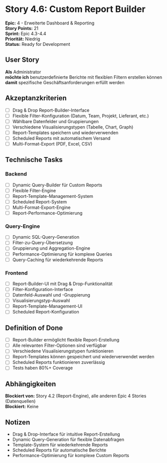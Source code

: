 # Story 4.6: Custom Report Builder

**Epic:** 4 - Erweiterte Dashboard & Reporting  
**Story Points:** 21  
**Sprint:** Epic 4.3-4.4  
**Priorität:** Niedrig  
**Status:** Ready for Development

## User Story

**Als** Administrator  
**möchte ich** benutzerdefinierte Berichte mit flexiblen Filtern erstellen können  
**damit** spezifische Geschäftsanforderungen erfüllt werden

## Akzeptanzkriterien

- [ ] Drag & Drop Report-Builder-Interface
- [ ] Flexible Filter-Konfiguration (Datum, Team, Projekt, Lieferant, etc.)
- [ ] Wählbare Datenfelder und Gruppierungen
- [ ] Verschiedene Visualisierungstypen (Tabelle, Chart, Graph)
- [ ] Report-Templates speichern und wiederverwenden
- [ ] Scheduled Reports mit automatischem Versand
- [ ] Multi-Format-Export (PDF, Excel, CSV)

## Technische Tasks

### Backend
- [ ] Dynamic Query-Builder für Custom Reports
- [ ] Flexible Filter-Engine
- [ ] Report-Template-Management-System
- [ ] Scheduled Report-System
- [ ] Multi-Format-Export-Engine
- [ ] Report-Performance-Optimierung

### Query-Engine
- [ ] Dynamic SQL-Query-Generation
- [ ] Filter-zu-Query-Übersetzung
- [ ] Gruppierung und Aggregation-Engine
- [ ] Performance-Optimierung für komplexe Queries
- [ ] Query-Caching für wiederkehrende Reports

### Frontend
- [ ] Report-Builder-UI mit Drag & Drop-Funktionalität
- [ ] Filter-Konfiguration-Interface
- [ ] Datenfeld-Auswahl und -Gruppierung
- [ ] Visualisierungstyp-Auswahl
- [ ] Report-Template-Management-UI
- [ ] Scheduled Report-Konfiguration

## Definition of Done

- [ ] Report-Builder ermöglicht flexible Report-Erstellung
- [ ] Alle relevanten Filter-Optionen sind verfügbar
- [ ] Verschiedene Visualisierungstypen funktionieren
- [ ] Report-Templates können gespeichert und wiederverwendet werden
- [ ] Scheduled Reports funktionieren zuverlässig
- [ ] Tests haben 80%+ Coverage

## Abhängigkeiten

**Blockiert von:** Story 4.2 (Report-Engine), alle anderen Epic 4 Stories (Datenquellen)  
**Blockiert:** Keine

## Notizen

- Drag & Drop-Interface für intuitive Report-Erstellung
- Dynamic Query-Generation für flexible Datenabfragen
- Template-System für wiederkehrende Reports
- Scheduled Reports für automatische Berichte
- Performance-Optimierung für komplexe Custom Reports